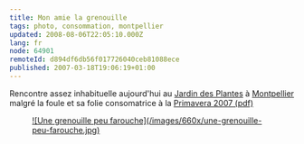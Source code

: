 ```yaml
---
title: Mon amie la grenouille
tags: photo, consommation, montpellier
updated: 2008-08-06T22:05:10.000Z
lang: fr
node: 64901
remoteId: d894df6db56f017726040ceb81088ece
published: 2007-03-18T19:06:19+01:00
---
```


Rencontre assez inhabituelle aujourd'hui au [Jardin des Plantes](http://photos.pwet.fr/galeries/le-jardin-des-plantes-et-la-faculte-de-medecine-de-montpellier/) à [Montpellier](http://photos.pwet.fr/villes-et-departements/herault-34/montpellier/) malgré la foule et sa folie consomatrice à la [Primavera 2007 (pdf)](http://www.jardindesplantes.univ-montp1.fr/actualitesCom/programme_PRIMAVERA_2007.pdf)

<figure class="object-center"><a href="/images/une-grenouille-peu-farouche.jpg">![Une grenouille peu farouche](/images/660x/une-grenouille-peu-farouche.jpg)
</a></figure>

